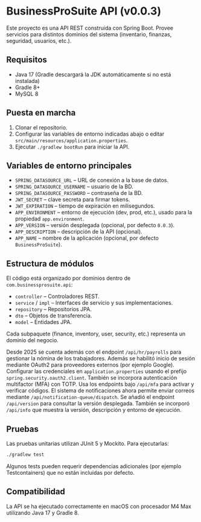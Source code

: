 # BusinessProSuite API (v0.0.3)

Este proyecto es una API REST construida con Spring Boot. Provee servicios para distintos dominios del sistema (inventario, finanzas, seguridad, usuarios, etc.).

## Requisitos

- Java 17 (Gradle descargará la JDK automáticamente si no está instalada)
- Gradle 8+
- MySQL 8

## Puesta en marcha

1. Clonar el repositorio.
2. Configurar las variables de entorno indicadas abajo o editar `src/main/resources/application.properties`.
3. Ejecutar `./gradlew bootRun` para iniciar la API.

## Variables de entorno principales

- `SPRING_DATASOURCE_URL` – URL de conexión a la base de datos.
- `SPRING_DATASOURCE_USERNAME` – usuario de la BD.
- `SPRING_DATASOURCE_PASSWORD` – contraseña de la BD.
- `JWT_SECRET` – clave secreta para firmar tokens.
- `JWT_EXPIRATION` – tiempo de expiración en milisegundos.
- `APP_ENVIRONMENT` – entorno de ejecución (dev, prod, etc.),
  usado para la propiedad `app.environment`.
- `APP_VERSION` – versión desplegada (opcional, por defecto `0.0.3`).
- `APP_DESCRIPTION` – descripción de la API (opcional).
- `APP_NAME` – nombre de la aplicación (opcional, por defecto `BusinessProSuite`).

## Estructura de módulos

El código está organizado por dominios dentro de `com.businessprosuite.api`:

- `controller` – Controladores REST.
- `service` / `impl` – Interfaces de servicio y sus implementaciones.
- `repository` – Repositorios JPA.
- `dto` – Objetos de transferencia.
- `model` – Entidades JPA.

Cada subpaquete (finance, inventory, user, security, etc.) representa un dominio del negocio.

Desde 2025 se cuenta además con el endpoint `/api/hr/payrolls` para gestionar la nómina de los trabajadores.
Además se habilitó inicio de sesión mediante OAuth2 para proveedores externos (por ejemplo Google). Configurar las credenciales en `application.properties` usando el prefijo `spring.security.oauth2.client`.
También se incorpora autenticación multifactor (MFA) con TOTP. Usa los endpoints bajo `/api/mfa` para activar y verificar códigos.
El sistema de notificaciones ahora permite enviar correos mediante `/api/notification-queue/dispatch`.
Se añadió el endpoint `/api/version` para consultar la versión desplegada.
También se incorporó `/api/info` que muestra la versión, descripción y entorno de ejecución.

## Pruebas

Las pruebas unitarias utilizan JUnit 5 y Mockito. Para ejecutarlas:

```bash
./gradlew test
```

Algunos tests pueden requerir dependencias adicionales (por ejemplo Testcontainers) que no están incluidas por defecto.

## Compatibilidad

La API se ha ejecutado correctamente en macOS con procesador M4 Max utilizando Java 17 y Gradle 8.
